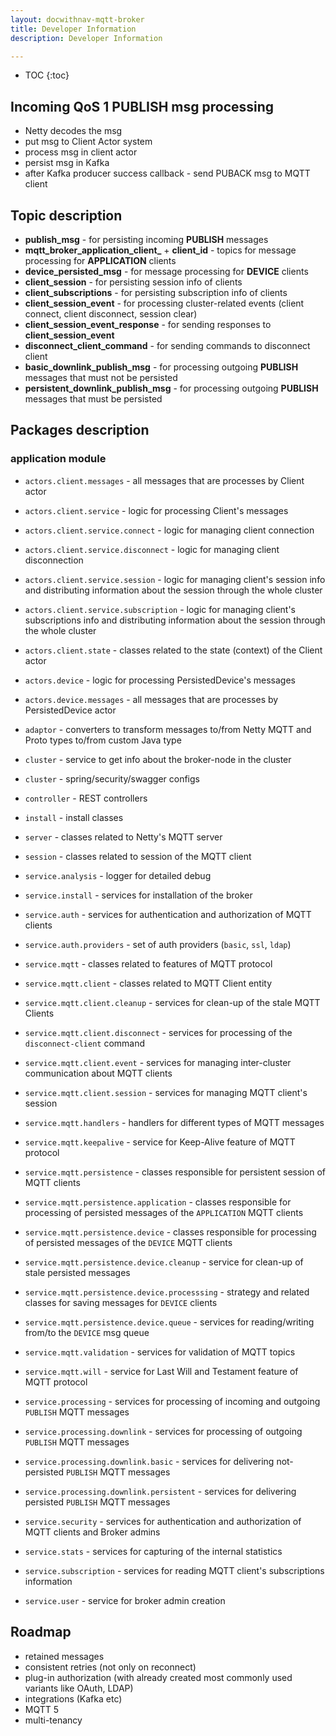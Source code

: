 ```yaml
---
layout: docwithnav-mqtt-broker
title: Developer Information
description: Developer Information

---
```


* TOC
{:toc}


## Incoming QoS 1 PUBLISH msg processing

- Netty decodes the msg
- put msg to Client Actor system
- process msg in client actor
- persist msg in Kafka
- after Kafka producer success callback - send PUBACK msg to MQTT client


## Topic description

- **publish_msg** - for persisting incoming **PUBLISH** messages
- **mqtt_broker_application_client_** + **client_id** - topics for message processing for **APPLICATION** clients
- **device_persisted_msg** - for message processing for **DEVICE** clients
- **client_session** - for persisting session info of clients
- **client_subscriptions** - for persisting subscription info of clients
- **client_session_event** - for processing cluster-related events (client connect, client disconnect, session clear)
- **client_session_event_response** - for sending responses to **client_session_event**
- **disconnect_client_command** - for sending commands to disconnect client
- **basic_downlink_publish_msg** - for processing outgoing **PUBLISH** messages that must not be persisted
- **persistent_downlink_publish_msg** - for processing outgoing **PUBLISH** messages that must be persisted

## Packages description

### application module

- `actors.client.messages` - all messages that are processes by Client actor
- `actors.client.service` - logic for processing Client's messages
- `actors.client.service.connect` - logic for managing client connection
- `actors.client.service.disconnect` - logic for managing client disconnection
- `actors.client.service.session` - logic for managing client's session info
  and distributing information about the session through the whole cluster
- `actors.client.service.subscription` - logic for managing client's subscriptions info
  and distributing information about the session through the whole cluster
- `actors.client.state` - classes related to the state (context) of the Client actor

- `actors.device` - logic for processing PersistedDevice's messages
- `actors.device.messages` - all messages that are processes by PersistedDevice actor

- `adaptor` - converters to transform messages to/from Netty MQTT and Proto types to/from custom Java type

- `cluster` - service to get info about the broker-node in the cluster

- `cluster` - spring/security/swagger configs

- `controller` - REST controllers

- `install` - install classes

- `server` - classes related to Netty's MQTT server

- `session` - classes related to session of the MQTT client

- `service.analysis` - logger for detailed debug

- `service.install` - services for installation of the broker

- `service.auth` - services for authentication and authorization of MQTT clients
- `service.auth.providers` - set of auth providers (`basic`, `ssl`, `ldap`)

- `service.mqtt` - classes related to features of MQTT protocol

- `service.mqtt.client` - classes related to MQTT Client entity
- `service.mqtt.client.cleanup` - services for clean-up of the stale MQTT Clients
- `service.mqtt.client.disconnect` - services for processing of the `disconnect-client` command
- `service.mqtt.client.event` - services for managing inter-cluster communication about MQTT clients
- `service.mqtt.client.session` - services for managing MQTT client's session

- `service.mqtt.handlers` - handlers for different types of MQTT messages

- `service.mqtt.keepalive` - service for Keep-Alive feature of MQTT protocol

- `service.mqtt.persistence` - classes responsible for persistent session of MQTT clients
- `service.mqtt.persistence.application` - classes responsible for processing of persisted messages of the `APPLICATION` MQTT clients
- `service.mqtt.persistence.device` - classes responsible for processing of persisted messages of the `DEVICE` MQTT clients
- `service.mqtt.persistence.device.cleanup` - service for clean-up of stale persisted messages
- `service.mqtt.persistence.device.processsing` - strategy and related classes for saving messages for `DEVICE` clients
- `service.mqtt.persistence.device.queue` - services for reading/writing from/to the `DEVICE` msg queue

- `service.mqtt.validation` - services for validation of MQTT topics

- `service.mqtt.will` - service for Last Will and Testament feature of MQTT protocol

- `service.processing` - services for processing of incoming and outgoing `PUBLISH` MQTT messages
- `service.processing.downlink` - services for processing of outgoing `PUBLISH` MQTT messages
- `service.processing.downlink.basic` - services for delivering not-persisted `PUBLISH` MQTT messages
- `service.processing.downlink.persistent` - services for delivering persisted `PUBLISH` MQTT messages

- `service.security` - services for authentication and authorization of MQTT clients and Broker admins

- `service.stats` - services for capturing of the internal statistics

- `service.subscription` - services for reading MQTT client's subscriptions information

- `service.user` - service for broker admin creation


## Roadmap

- retained messages
- consistent retries (not only on reconnect)
- plug-in authorization (with already created most commonly used variants like OAuth, LDAP)
- integrations (Kafka etc)
- MQTT 5
- multi-tenancy
